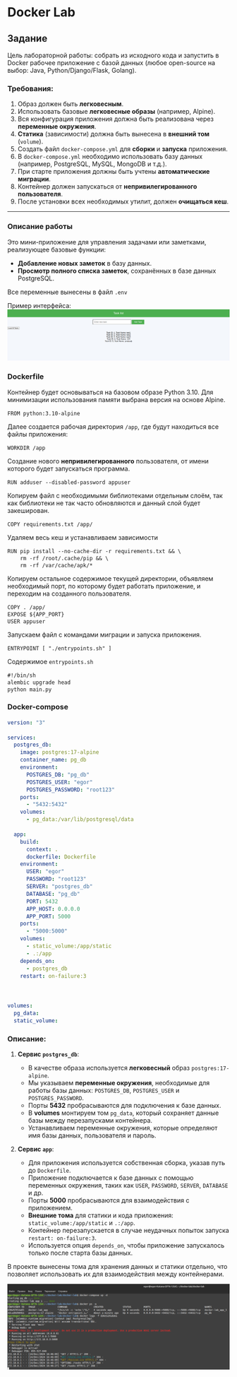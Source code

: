 # Docker Lab

## Задание
Цель лабораторной работы: собрать из исходного кода и запустить в Docker рабочее приложение с базой данных (любое open-source на выбор: Java, Python/Django/Flask, Golang).

### Требования:
1. Образ должен быть **легковесным**.
2. Использовать базовые **легковесные образы** (например, Alpine).
3. Вся конфигурация приложения должна быть реализована через **переменные окружения**.
4. **Статика** (зависимости) должна быть вынесена в **внешний том** (`volume`).
5. Создать файл `docker-compose.yml` для **сборки** и **запуска** приложения.
6. В `docker-compose.yml` необходимо использовать базу данных (например, PostgreSQL, MySQL, MongoDB и т.д.).
7. При старте приложения должны быть учтены **автоматические миграции**.
8. Контейнер должен запускаться от **непривилегированного пользователя**.
9. После установки всех необходимых утилит, должен **очищаться кеш**.

---

### Описание работы

Это мини-приложение для управления задачами или заметками, реализующее базовые функции:

- **Добавление новых заметок** в базу данных.
- **Просмотр полного списка заметок**, сохранённых в базе данных PostgreSQL.

Все переменные вынесены в файл `.env`

Пример интерфейса:  
![Интерфейс приложения](/images/example-site.png)



### Dockerfile
Контейнер будет основываться на базовом образе Python 3.10. Для минимизации использования памяти выбрана версия на основе Alpine.
```Docker
FROM python:3.10-alpine
```
Далее создается рабочая директория `/app`, где будут находиться все файлы приложения:
```Docker
WORKDIR /app
```
Создание нового **непривилегированного** пользователя, от имени которого будет запускаться программа.
```Docker
RUN adduser --disabled-password appuser
```
Копируем файл с необходимыми библиотеками отдельным слоём, так как библиотеки не так часто обновляются и данный слой будет закеширован.
```Docker
COPY requirements.txt /app/
```
Удаляем весь кеш и устанавливаем зависимости
```Docker
RUN pip install --no-cache-dir -r requirements.txt && \
    rm -rf /root/.cache/pip && \
    rm -rf /var/cache/apk/*
```
Копируем остальное содержимое текущей директории, объявляем необходимый порт, по которому будет работать приложение, и переходим на созданного пользователя.
```Docker
COPY . /app/
EXPOSE ${APP_PORT}
USER appuser
```
Запускаем файл с командами миграции и запуска приложения.
```Docker
ENTRYPOINT [ "./entrypoints.sh" ]
```
Содержимое `entrypoints.sh`
```Sh
#!/bin/sh
alembic upgrade head
python main.py
```

### Docker-compose
```yml
version: "3"

services:
  postgres_db:
    image: postgres:17-alpine
    container_name: pg_db
    environment:
      POSTGRES_DB: "pg_db"
      POSTGRES_USER: "egor"
      POSTGRES_PASSWORD: "root123"
    ports:
      - "5432:5432"
    volumes:
      - pg_data:/var/lib/postgresql/data

  app:
    build:
      context: .
      dockerfile: Dockerfile
    environment:
      USER: "egor"
      PASSWORD: "root123"
      SERVER: "postgres_db"
      DATABASE: "pg_db"
      PORT: 5432
      APP_HOST: 0.0.0.0
      APP_PORT: 5000
    ports:
      - "5000:5000"
    volumes:
      - static_volume:/app/static
      - .:/app
    depends_on:
      - postgres_db
    restart: on-failure:3
    


volumes:
  pg_data:
  static_volume:
```
### Описание:

1. **Сервис `postgres_db`**:
   - В качестве образа используется **легковесный** образ `postgres:17-alpine`.
   - Мы указываем **переменные окружения**, необходимые для работы базы данных: `POSTGRES_DB`, `POSTGRES_USER` и `POSTGRES_PASSWORD`.
   - Порты **5432** пробрасываются для подключения к базе данных.
   - В **volumes** монтируем том `pg_data`, который сохраняет данные базы между перезапусками контейнера.
   - Устанавливаем переменные окружения, которые определяют имя базы данных, пользователя и пароль.

2. **Сервис `app`**:
   - Для приложения используется собственная сборка, указав путь до `Dockerfile`.
   - Приложение подключается к базе данных с помощью переменных окружения, таких как `USER`, `PASSWORD`, `SERVER`, `DATABASE` и др.
   - Порты **5000** пробрасываются для взаимодействия с приложением.
   - **Внешние тома** для статики и кода приложения: `static_volume:/app/static` и `.:/app`.
   - Контейнер перезапускается в случае неудачных попыток запуска  `restart: on-failure:3`.
   - Используется опция `depends_on`, чтобы приложение запускалось только после старта базы данных.
   
В проекте вынесены тома для хранения данных и статики отдельно, что позволяет использовать их для взаимодействия между контейнерами. 

![Пример запуска](/images/example-terminal.png)